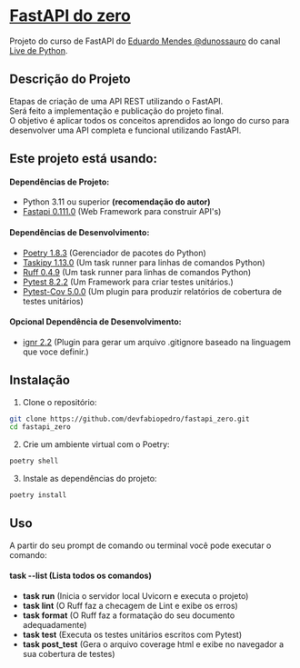 # [FastAPI do zero](https://fastapidozero.dunossauro.com/)

Projeto do curso de FastAPI do [Eduardo Mendes @dunossauro](https://github.com/dunossauro/fastapi-do-zero) do canal [Live de Python](https://www.youtube.com/@Dunossauro).

 
## Descrição do Projeto

Etapas de criação de uma API REST utilizando o FastAPI.  
Será feito a implementação e publicação do projeto final.  
O objetivo é aplicar todos os conceitos aprendidos ao longo do curso para desenvolver uma API completa e funcional utilizando FastAPI.

## Este projeto está usando:

#### Dependências de Projeto:
- Python 3.11 ou superior **(recomendação do autor)**
- [Fastapi 0.111.0](https://pypi.org/project/fastapi/) (Web Framework para construir API's)

#### Dependências de Desenvolvimento:
- [Poetry 1.8.3](https://python-poetry.org/) (Gerenciador de pacotes do Python)
- [Taskipy 1.13.0](https://pypi.org/project/taskipy/) (Um task runner para linhas de comandos Python)
- [Ruff 0.4.9](https://pypi.org/project/taskipy/) (Um task runner para linhas de comandos Python)
- [Pytest 8.2.2](https://pypi.org/project/pytest/) (Um  Framework para criar testes unitários.)
- [Pytest-Cov 5.0.0](https://pypi.org/project/pytest-cov/) (Um plugin para produzir relatórios de cobertura de testes unitários)

#### Opcional Dependência de Desenvolvimento:
- [ignr 2.2](https://pypi.org/project/ignr/) (Plugin para gerar um arquivo .gitignore baseado na linguagem que voce definir.)

## Instalação

1. Clone o repositório:

```bash
git clone https://github.com/devfabiopedro/fastapi_zero.git
cd fastapi_zero
```

2. Crie um ambiente virtual com o Poetry:

```bash
poetry shell
```

3. Instale as dependências do projeto:

```bash
poetry install
```

## Uso
A partir do seu prompt de comando ou terminal você pode executar o comando:
#### **task --list** (Lista todos os comandos)  
- **task run** (Inicia o servidor local Uvicorn e executa o projeto)
- **task lint** (O Ruff faz a checagem de Lint e exibe os erros)
- **task format** (O Ruff faz a formatação do seu documento adequadamente)
- **task test** (Executa os testes unitários escritos com Pytest)
- **task post_test** (Gera o arquivo coverage html e exibe no navegador a sua cobertura de testes)